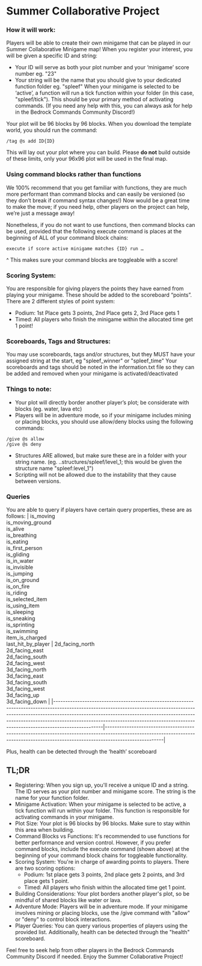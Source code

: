 # Summer Collaborative Project


### How it will work:
Players will be able to create their own minigame that can be played in our Summer Collaborative Minigame map!
When you register your interest, you will be given a specific ID and string:
- Your ID will serve as both your plot number and your ‘minigame’ score number eg. "23"
- Your string will be the name that you should give to your dedicated function folder eg. "spleef"
When your minigame is selected to be ‘active’, a function will run a tick function within your folder (in this case, "spleef/tick"). This should be your primary method of activating commands. (If you need any help with this, you can always ask for help in the Bedrock Commands Community Discord!)

Your plot will be 96 blocks by 96 blocks. When you download the template world, you should run the command:

`/tag @s add ID{ID}`

This will lay out your plot where you can build. Please __do not__ build outside of these limits, only your 96x96 plot will be used in the final map.

### Using command blocks rather than functions
We 100% recommend that you get familiar with functions, they are much more performant than command blocks and can easily be versioned (so they don’t break if command syntax changes!) Now would be a great time to make the move; if you need help, other players on the project can help, we’re just a message away!

Nonetheless, if you do not want to use functions, then command blocks can be used, provided that the following execute command is places at the beginning of ALL of your command block chains:

`execute if score active minigame matches {ID} run …`

^ This makes sure your command blocks are toggleable with a score!

### Scoring System:
You are responsible for giving players the points they have earned from playing your minigame. These should be added to the scoreboard “points”. There are 2 different styles of point system:
- Podium: 1st Place gets 3 points, 2nd Place gets 2, 3rd Place gets 1
- Timed: All players who finish the minigame within the allocated time get 1 point!

### Scoreboards, Tags and Structures:
You may use scoreboards, tags and/or structures, but they MUST have your assigned string at the start, eg "spleef_winner" or "spleef_time"
Your scoreboards and tags should be noted in the information.txt file so they can be added and removed when your minigame is activated/deactivated

### Things to note:
- Your plot will directly border another player’s plot; be considerate with blocks (eg. water, lava etc)
- Players will be in adventure mode, so if your minigame includes mining or placing blocks, you should use allow/deny blocks using the following commands:
```
/give @s allow
/give @s deny
```
- Structures ARE allowed, but make sure these are in a folder with your string name. (eg. ..structures/spleef/level_1; this would be given the structure name "spleef:level_1")
- Scripting will not be allowed due to the instability that they cause between versions.

### Queries
You are able to query if players have certain query properties, these are as follows:
| is_moving<br>is_moving_ground<br>is_alive<br>is_breathing<br>is_eating<br>is_first_person<br>is_gliding<br>is_in_water<br>is_invisible<br>is_jumping<br>is_on_ground<br>is_on_fire<br>is_riding<br>is_selected_item<br>is_using_item<br>is_sleeping<br>is_sneaking<br>is_sprinting<br>is_swimming<br>item_is_charged<br>last_hit_by_player | 2d_facing_north<br>2d_facing_east<br>2d_facing_south<br>2d_facing_west<br>3d_facing_north<br>3d_facing_east<br>3d_facing_south<br>3d_facing_west<br>3d_facing_up<br>3d_facing_down |
|--------------------------------------------------------------------------------------------------------------------------------------------------------------------------------------------------------------------------------------------------------------------------------------------------------------------------------------------|------------------------------------------------------------------------------------------------------------------------------------------------------------------------------------|

Plus, health can be detected through the ‘health’ scoreboard

## TL;DR
- Registering: When you sign up, you'll receive a unique ID and a string. The ID serves as your plot number and minigame score. The string is the name for your function folder.
- Minigame Activation: When your minigame is selected to be active, a tick function will run within your folder. This function is responsible for activating commands in your minigame.
- Plot Size: Your plot is 96 blocks by 96 blocks. Make sure to stay within this area when building.
- Command Blocks vs Functions: It's recommended to use functions for better performance and version control. However, if you prefer command blocks, include the execute command (shown above) at the beginning of your command block chains for toggleable functionality.
- Scoring System: You're in charge of awarding points to players. There are two scoring options:
  - Podium: 1st place gets 3 points, 2nd place gets 2 points, and 3rd place gets 1 point.
  - Timed: All players who finish within the allocated time get 1 point.
- Building Considerations: Your plot borders another player's plot, so be mindful of shared blocks like water or lava.
- Adventure Mode: Players will be in adventure mode. If your minigame involves mining or placing blocks, use the /give command with "allow" or "deny" to control block interactions.
- Player Queries: You can query various properties of players using the provided list. Additionally, health can be detected through the "health" scoreboard.

Feel free to seek help from other players in the Bedrock Commands Community Discord if needed. Enjoy the Summer Collaborative Project!
